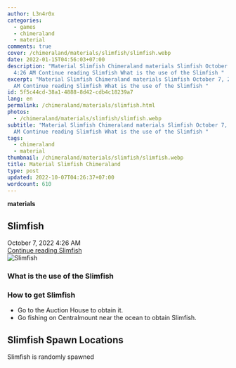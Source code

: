 ```yaml
---
author: L3n4r0x
categories:
  - games
  - chimeraland
  - material
comments: true
cover: /chimeraland/materials/slimfish/slimfish.webp
date: 2022-01-15T04:56:03+07:00
description: "Material Slimfish Chimeraland materials Slimfish October 7, 2022
  4:26 AM Continue reading Slimfish What is the use of the Slimfish "
excerpt: "Material Slimfish Chimeraland materials Slimfish October 7, 2022 4:26
  AM Continue reading Slimfish What is the use of the Slimfish "
id: 5f5c44cd-38a1-4888-8d42-cdb4c18239a7
lang: en
permalink: /chimeraland/materials/slimfish.html
photos:
  - /chimeraland/materials/slimfish/slimfish.webp
subtitle: "Material Slimfish Chimeraland materials Slimfish October 7, 2022 4:26
  AM Continue reading Slimfish What is the use of the Slimfish "
tags:
  - chimeraland
  - material
thumbnail: /chimeraland/materials/slimfish/slimfish.webp
title: Material Slimfish Chimeraland
type: post
updated: 2022-10-07T04:26:37+07:00
wordcount: 610
---
```


<link
  rel="stylesheet"
  href="https://rawcdn.githack.com/dimaslanjaka/Web-Manajemen/870a349/css/bootstrap-5-3-0-alpha3-wrapper.css"
/>
<section id="bootstrap-wrapper">
  <div data-bs-theme="dark">
    <div
      class="row g-0 border rounded overflow-hidden flex-md-row mb-4 shadow-sm position-relative bg-dark text-light"
    >
      <div class="col p-4 d-flex flex-column position-static">
        <strong class="d-inline-block mb-2 text-success">materials</strong>
        <h2 class="mb-0">Slimfish</h2>
        <div class="mb-1 text-muted">October 7, 2022 4:26 AM</div>
        <a
          href="/chimeraland/materials/slimfish.html"
          class="stretched-link d-none text-primary"
          >Continue reading Slimfish</a
        >
      </div>
      <div class="col-auto d-none d-md-block d-lg-block">
        <img
          src="https://www.webmanajemen.com/chimeraland/materials/slimfish/slimfish.webp"
          alt="Slimfish"
        />
      </div>
    </div>
    <div class="row">
      <div class="col-lg-6 col-12 mb-2">
        <div class="card">
          <div class="card-body">
            <h3 class="card-title">What is the use of the Slimfish</h3>
            <div class="card-text"><ul></ul></div>
          </div>
        </div>
      </div>
      <div class="col-lg-6 col-12 mb-2">
        <div class="card">
          <div class="card-body">
            <h3 class="card-title">How to get Slimfish</h3>
            <div class="card-text">
              <ul>
                <li>Go to the Auction House to obtain it.</li>
                <li>
                  Go fishing on Centralmount near the ocean to obtain Slimfish.
                </li>
              </ul>
            </div>
          </div>
        </div>
      </div>
      <div class="col-12 mb-2">
        <h2>Slimfish Spawn Locations</h2>
        <p>Slimfish is randomly spawned</p>
      </div>
    </div>
  </div>
</section>